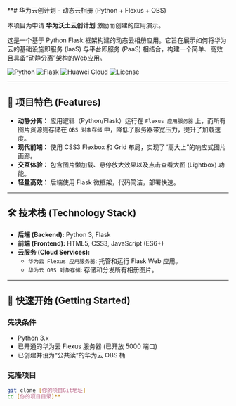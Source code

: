 **# 华为云创计划 - 动态云相册 (Python + Flexus + OBS)

本项目为申请 **华为沃土云创计划** 激励而创建的应用演示。

这是一个基于 Python Flask 框架构建的动态云相册应用。它旨在展示如何将华为云的基础设施即服务 (IaaS) 与平台即服务 (PaaS) 相结合，构建一个简单、高效且具备“动静分离”架构的Web应用。

![Python](https://img.shields.io/badge/Python-3.x-blue.svg)
![Flask](https://img.shields.io/badge/Flask-2.x-green.svg)
![Huawei Cloud](https://img.shields.io/badge/Huawei_Cloud-Flexus_&_OBS-red.svg)
![License](https://img.shields.io/badge/License-MIT-lightgrey.svg)

---

## 📸 项目特色 (Features)

* **动静分离：** 应用逻辑（Python/Flask）运行在 `Flexus 应用服务器` 上，而所有图片资源则存储在 `OBS 对象存储` 中，降低了服务器带宽压力，提升了加载速度。
* **现代前端：** 使用 CSS3 Flexbox 和 Grid 布局，实现了“高大上”的响应式图片画廊。
* **交互体验：** 包含图片懒加载、悬停放大效果以及点击查看大图 (Lightbox) 功能。
* **轻量高效：** 后端使用 Flask 微框架，代码简洁，部署快速。

---

## 🛠️ 技术栈 (Technology Stack)

* **后端 (Backend):** Python 3, Flask
* **前端 (Frontend):** HTML5, CSS3, JavaScript (ES6+)
* **云服务 (Cloud Services):**
    * `华为云 Flexus 应用服务器`: 托管和运行 Flask Web 应用。
    * `华为云 OBS 对象存储`: 存储和分发所有相册图片。

---

## 🚀 快速开始 (Getting Started)

### 先决条件

* Python 3.x
* 已开通的华为云 Flexus 服务器 (已开放 5000 端口)
* 已创建并设为“公共读”的华为云 OBS 桶

### 克隆项目

```bash
git clone [你的项目Git地址]
cd [你的项目目录]**

